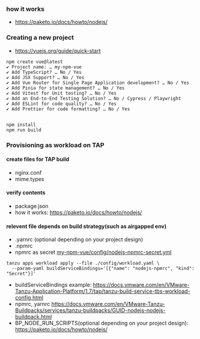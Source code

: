 
### how it works
- https://paketo.io/docs/howto/nodejs/


### Creating a new project
- https://vuejs.org/guide/quick-start

```
npm create vue@latest
✔ Project name: … my-npm-vue
✔ Add TypeScript? … No / Yes
✔ Add JSX Support? … No / Yes
✔ Add Vue Router for Single Page Application development? … No / Yes
✔ Add Pinia for state management? … No / Yes
✔ Add Vitest for Unit testing? … No / Yes
✔ Add an End-to-End Testing Solution? … No / Cypress / Playwright
✔ Add ESLint for code quality? … No / Yes
✔ Add Prettier for code formatting? … No / Yes


npm install
npm run build
```

### Provisioning as workload on TAP
#### create files for TAP build
- nginx.conf
- mime.types
  
#### verify contents 
- package.json
- how it works: https://paketo.io/docs/howto/nodejs/

#### relevent file depends on build strategy(such as airgapped env)
- .yarnrc (optional depending on your project design)
- .npmrc 
- npmrc as secret [my-npm-vue/config/nodejs-npmrc-secret.yml](my-npm-vue/config/nodejs-npmrc-secret.yml)

  
```
tanzu apps workload apply --file ./config/workload.yaml \
  --param-yaml buildServiceBindings='[{"name": "nodejs-npmrc", "kind": "Secret"}]'
```
- buildServiceBindings example: https://docs.vmware.com/en/VMware-Tanzu-Application-Platform/1.7/tap/tanzu-build-service-tbs-workload-config.html
- npmrc, yarnrc https://docs.vmware.com/en/VMware-Tanzu-Buildpacks/services/tanzu-buildpacks/GUID-nodejs-nodejs-buildpack.html
- BP_NODE_RUN_SCRIPTS(optional depending on your project design): https://paketo.io/docs/howto/nodejs/

